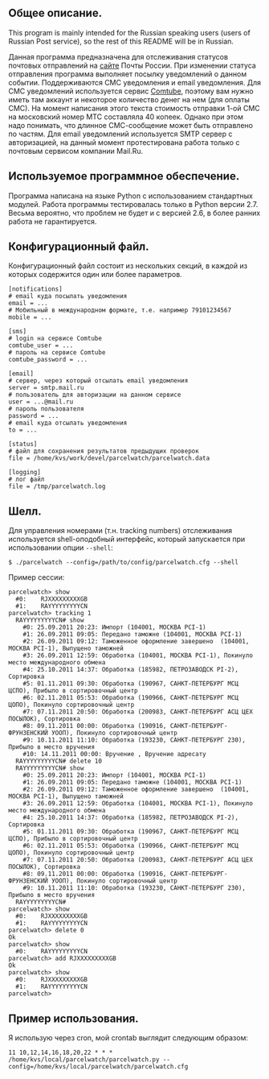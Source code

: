 ## Общее описание.

This program is mainly intended for the Russian speaking users (users of Russian Post service), so the rest of this README will be in Russian.

Данная программа предназначена для отслеживания статусов почтовых отправлений на [сайте](http://russianpost.ru/) Почты России. При изменении статуса отправления программа выполняет посылку уведомлений о данном событии. Поддерживаются СМС уведомления и email уведомления. Для СМС уведомлений используется сервис [Comtube](http://www.comtube.ru/), поэтому вам нужно иметь там аккаунт и некоторое количество денег на нем (для оплаты СМС). На момент написания этого текста стоимость отправки 1-ой СМС на московский номер МТС составляла 40 копеек. Однако при этом надо понимать, что длинное СМС-сообщение может быть отправлено по частям. Для email уведомлений используется SMTP сервер с авторизацией, на данный момент протестирована работа только с почтовым сервисом компании Mail.Ru.

## Используемое программное обеспечение.

Программа написана на языке Python с использованием стандартных модулей. Работа программы тестировалась только в Python версии 2.7. Весьма вероятно, что проблем не будет и с версией 2.6, в более ранних работа не гарантируется.

## Конфигурационный файл.

Конфигурационный файл состоит из нескольких секций, в каждой из которых содержится один или более параметров.
    
    [notifications]
    # email куда посылать уведомления
    email = ...
    # Мобильный в международном формате, т.е. например 79101234567
    mobile = ...
    
    [sms]
    # login на сервисе Comtube
    comtube_user = ...
    # пароль на сервисе Comtube
    comtube_password = ...
    
    [email]
    # сервер, через который отсылать email уведомления
    server = smtp.mail.ru
    # пользователь для авторизации на данном сервисе
    user = ...@mail.ru
    # пароль пользователя
    password = ...
    # email куда отсылать уведомления
    to = ...
    
    [status]
    # файл для сохранения результатов предыдущих проверок
    file = /home/kvs/work/devel/parcelwatch/parcelwatch.data
    
    [logging]
    # лог файл
    file = /tmp/parcelwatch.log
    

## Шелл.

Для управления номерами (т.н. tracking numbers) отслеживания используется shell-оподобный интерфейс, который запускается при использовании опции `--shell`:
    
    $ ./parcelwatch --config=/path/to/config/parcelwatch.cfg --shell
    

Пример сессии:
    
    parcelwatch> show 
      #0:    RJXXXXXXXXXGB
      #1:    RAYYYYYYYYYCN
    parcelwatch> tracking 1
      RAYYYYYYYYYCN# show 
        #0: 25.09.2011 20:23: Импорт (104001, МОСКВА PCI-1)
        #1: 26.09.2011 09:05: Передано таможне (104001, МОСКВА PCI-1)
        #2: 26.09.2011 09:12: Таможенное оформление завершено  (104001, МОСКВА PCI-1), Выпущено таможней
        #3: 26.09.2011 12:59: Обработка (104001, МОСКВА PCI-1), Покинуло место международного обмена
        #4: 25.10.2011 14:37: Обработка (185982, ПЕТРОЗАВОДСК PI-2), Сортировка
        #5: 01.11.2011 09:30: Обработка (190967, САНКТ-ПЕТЕРБУРГ МСЦ ЦСПО), Прибыло в сортировочный центр
        #6: 02.11.2011 05:53: Обработка (190966, САНКТ-ПЕТЕРБУРГ МСЦ ЦОПО), Покинуло сортировочный центр
        #7: 07.11.2011 20:50: Обработка (200983, САНКТ-ПЕТЕРБУРГ АСЦ ЦЕХ ПОСЫЛОК), Сортировка
        #8: 09.11.2011 00:00: Обработка (190916, САНКТ-ПЕТЕРБУРГ-ФРУНЗЕНСКИЙ УООП), Покинуло сортировочный центр
        #9: 10.11.2011 11:10: Обработка (193230, САНКТ-ПЕТЕРБУРГ 230), Прибыло в место вручения
        #10: 14.11.2011 00:00: Вручение , Вручение адресату
      RAYYYYYYYYYCN# delete 10
      RAYYYYYYYYYCN# show 
        #0: 25.09.2011 20:23: Импорт (104001, МОСКВА PCI-1)
        #1: 26.09.2011 09:05: Передано таможне (104001, МОСКВА PCI-1)
        #2: 26.09.2011 09:12: Таможенное оформление завершено  (104001, МОСКВА PCI-1), Выпущено таможней
        #3: 26.09.2011 12:59: Обработка (104001, МОСКВА PCI-1), Покинуло место международного обмена
        #4: 25.10.2011 14:37: Обработка (185982, ПЕТРОЗАВОДСК PI-2), Сортировка
        #5: 01.11.2011 09:30: Обработка (190967, САНКТ-ПЕТЕРБУРГ МСЦ ЦСПО), Прибыло в сортировочный центр
        #6: 02.11.2011 05:53: Обработка (190966, САНКТ-ПЕТЕРБУРГ МСЦ ЦОПО), Покинуло сортировочный центр
        #7: 07.11.2011 20:50: Обработка (200983, САНКТ-ПЕТЕРБУРГ АСЦ ЦЕХ ПОСЫЛОК), Сортировка
        #8: 09.11.2011 00:00: Обработка (190916, САНКТ-ПЕТЕРБУРГ-ФРУНЗЕНСКИЙ УООП), Покинуло сортировочный центр
        #9: 10.11.2011 11:10: Обработка (193230, САНКТ-ПЕТЕРБУРГ 230), Прибыло в место вручения
      RAYYYYYYYYYCN# 
    parcelwatch> show 
      #0:    RJXXXXXXXXXGB
      #1:    RAYYYYYYYYYCN
    parcelwatch> delete 0
    Ok
    parcelwatch> show 
      #0:    RAYYYYYYYYYCN
    parcelwatch> add RJXXXXXXXXXGB
    Ok
    parcelwatch> show 
      #0:    RJXXXXXXXXXGB
      #1:    RAYYYYYYYYYCN
    parcelwatch>
    

## Пример использования.

Я использую через cron, мой crontab выглядит следующим образом:
    
    11 10,12,14,16,18,20,22 * * *   /home/kvs/local/parcelwatch/parcelwatch.py --config=/home/kvs/local/parcelwatch/parcelwatch.cfg
    
